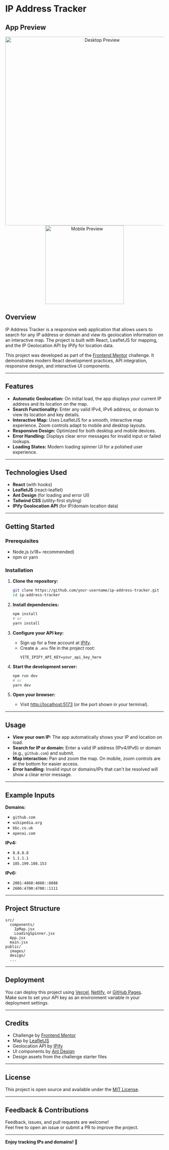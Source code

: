 # IP Address Tracker

## App Preview

<div align="center">
  <img src="./public/desktop-preview.png" alt="Desktop Preview" width="600" />
  <br>
  <img src="./public/mobile-preview.png" alt="Mobile Preview" width="250" />
</div>

## Overview

IP Address Tracker is a responsive web application that allows users to search for any IP address or domain and view its geolocation information on an interactive map. The project is built with React, LeafletJS for mapping, and the IP Geolocation API by IPify for location data.

This project was developed as part of the [Frontend Mentor](https://www.frontendmentor.io) challenge. It demonstrates modern React development practices, API integration, responsive design, and interactive UI components.

---

## Features

- **Automatic Geolocation:** On initial load, the app displays your current IP address and its location on the map.
- **Search Functionality:** Enter any valid IPv4, IPv6 address, or domain to view its location and key details.
- **Interactive Map:** Uses LeafletJS for a smooth, interactive map experience. Zoom controls adapt to mobile and desktop layouts.
- **Responsive Design:** Optimized for both desktop and mobile devices.
- **Error Handling:** Displays clear error messages for invalid input or failed lookups.
- **Loading States:** Modern loading spinner UI for a polished user experience.

---

## Technologies Used

- **React** (with hooks)
- **LeafletJS** (react-leaflet)
- **Ant Design** (for loading and error UI)
- **Tailwind CSS** (utility-first styling)
- **IPify Geolocation API** (for IP/domain location data)

---

## Getting Started

### Prerequisites

- Node.js (v18+ recommended)
- npm or yarn

### Installation

1. **Clone the repository:**

   ```sh
   git clone https://github.com/your-username/ip-address-tracker.git
   cd ip-address-tracker
   ```

2. **Install dependencies:**

   ```sh
   npm install
   # or
   yarn install
   ```

3. **Configure your API key:**

   - Sign up for a free account at [IPify](https://geo.ipify.org/).
   - Create a `.env` file in the project root:
     ```
     VITE_IPIFY_API_KEY=your_api_key_here
     ```

4. **Start the development server:**

   ```sh
   npm run dev
   # or
   yarn dev
   ```

5. **Open your browser:**
   - Visit [http://localhost:5173](http://localhost:5173) (or the port shown in your terminal).

---

## Usage

- **View your own IP:** The app automatically shows your IP and location on load.
- **Search for IP or domain:** Enter a valid IP address (IPv4/IPv6) or domain (e.g., `github.com`) and submit.
- **Map interaction:** Pan and zoom the map. On mobile, zoom controls are at the bottom for easier access.
- **Error handling:** Invalid input or domains/IPs that can't be resolved will show a clear error message.

---

## Example Inputs

**Domains:**

- `github.com`
- `wikipedia.org`
- `bbc.co.uk`
- `openai.com`

**IPv4:**

- `8.8.8.8`
- `1.1.1.1`
- `185.199.108.153`

**IPv6:**

- `2001:4860:4860::8888`
- `2606:4700:4700::1111`

---

## Project Structure

```
src/
  components/
    IpMap.jsx
    LoadingSpinner.jsx
  App.jsx
  main.jsx
public/
  images/
  design/
  ...
```

---

## Deployment

You can deploy this project using [Vercel](https://vercel.com/), [Netlify](https://www.netlify.com/), or [GitHub Pages](https://pages.github.com/).  
Make sure to set your API key as an environment variable in your deployment settings.

---

## Credits

- Challenge by [Frontend Mentor](https://www.frontendmentor.io)
- Map by [LeafletJS](https://leafletjs.com/)
- Geolocation API by [IPify](https://geo.ipify.org/)
- UI components by [Ant Design](https://ant.design/)
- Design assets from the challenge starter files

---

## License

This project is open source and available under the [MIT License](LICENSE).

---

## Feedback & Contributions

Feedback, issues, and pull requests are welcome!  
Feel free to open an issue or submit a PR to improve the project.

---

**Enjoy tracking IPs and domains! 🚀**
